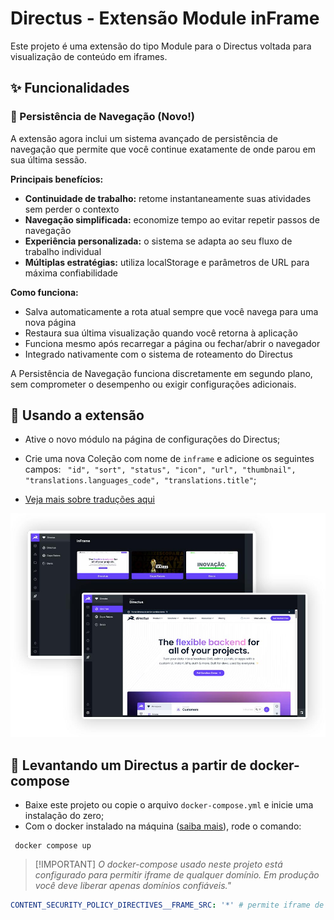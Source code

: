 # Directus - Extensão Module inFrame

Este projeto é uma extensão do tipo Module para o Directus voltada para visualização de conteúdo em iframes.

## ✨ Funcionalidades

### 🔄 Persistência de Navegação (Novo!)

A extensão agora inclui um sistema avançado de persistência de navegação que permite que você continue exatamente de
onde parou em sua última sessão.

**Principais benefícios:**

- **Continuidade de trabalho:** retome instantaneamente suas atividades sem perder o contexto
- **Navegação simplificada:** economize tempo ao evitar repetir passos de navegação
- **Experiência personalizada:** o sistema se adapta ao seu fluxo de trabalho individual
- **Múltiplas estratégias:** utiliza localStorage e parâmetros de URL para máxima confiabilidade

**Como funciona:**

- Salva automaticamente a rota atual sempre que você navega para uma nova página
- Restaura sua última visualização quando você retorna à aplicação
- Funciona mesmo após recarregar a página ou fechar/abrir o navegador
- Integrado nativamente com o sistema de roteamento do Directus

A Persistência de Navegação funciona discretamente em segundo plano, sem comprometer o desempenho ou exigir
configurações adicionais.

## 💎 Usando a extensão

- Ative o novo módulo na página de configurações do Directus;
- Crie uma nova Coleção com nome de `inframe` e adicione os seguintes campos:
  ` "id", "sort", "status", "icon", "url", "thumbnail", "translations.languages_code", "translations.title"`;

- [Veja mais sobre traduções aqui](https://docs.directus.io/guides/headless-cms/content-translations.html)

![Tela de visualização da extensão](docs/tela.jpg)

## 🚀 Levantando um Directus a partir de docker-compose

- Baixe este projeto ou copie o arquivo `docker-compose.yml` e inicie uma instalação do zero;
- Com o docker instalado na máquina ([saiba mais](https://docs.docker.com/get-docker/)), rode o comando:

```
 docker compose up
```

> [!IMPORTANT] _O docker-compose usado neste projeto está configurado para permitir iframe de qualquer domínio. Em
> produção você deve liberar apenas domínios confiáveis."_

```yaml
CONTENT_SECURITY_POLICY_DIRECTIVES__FRAME_SRC: '*' # permite iframe de qualquer domínio
```
